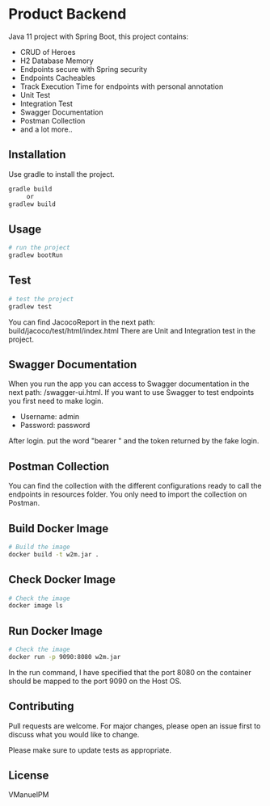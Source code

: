 ﻿# Product Backend

Java 11 project with Spring Boot, this project contains: 
   - CRUD of Heroes
   - H2 Database Memory
   - Endpoints secure with Spring security
   - Endpoints Cacheables 
   - Track Execution Time for endpoints with personal annotation
   - Unit Test
   - Integration Test
   - Swagger Documentation
   - Postman Collection
   - and a lot more.. 

## Installation

Use gradle to install the project.

```bash
gradle build
     or
gradlew build
```

## Usage

```bash
# run the project
gradlew bootRun
```

## Test

```bash
# test the project
gradlew test
```
You can find JacocoReport in the next path: build/jacoco/test/html/index.html
There are Unit and Integration test in the project.
## Swagger Documentation
When you run the app you can access to Swagger documentation in the next path: /swagger-ui.html.
If you want to use Swagger to test endpoints you first need to make login.
- Username: admin
- Password: password

After login. put the word "bearer " and the token returned by the fake login. 

## Postman Collection

You can find the collection with the different configurations ready to call the endpoints in resources folder. You only need to import the collection on Postman.

## Build Docker Image
```bash
# Build the image
docker build -t w2m.jar .
```

## Check Docker Image
```bash
# Check the image
docker image ls
```

## Run Docker Image
```bash
# Check the image
docker run -p 9090:8080 w2m.jar
```
In the run command, I have specified that the port 8080 on the container should be mapped to the port 9090 on the Host OS.

## Contributing
Pull requests are welcome. For major changes, please open an issue first to discuss what you would like to change.

Please make sure to update tests as appropriate.

## License
VManuelPM
